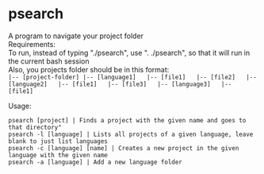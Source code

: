 # psearch
A program to navigate your project folder <br />
Requirements: <br />
  To run, instead of typing "./psearch", use ". ./psearch", so that it will run in the current bash session <br />
  Also, you projects folder should be in this format: <br />
    ```
   |-- [project-folder]
       |-- [language1]  
           |-- [file1]  
           |-- [file2]  
       |-- [language2]  
           |-- [file1]  
           |-- [file3]  
       |-- [language3]  
           |-- [file1]  
      ```


Usage: <br />
  ```
  psearch [project] | Finds a project with the given name and goes to that directory"
  psearch -l [language] | Lists all projects of a given language, leave blank to just list languages
  psearch -c [language] [name] | Creates a new project in the given language with the given name
  psearch -a [language] | Add a new language folder
  ```
